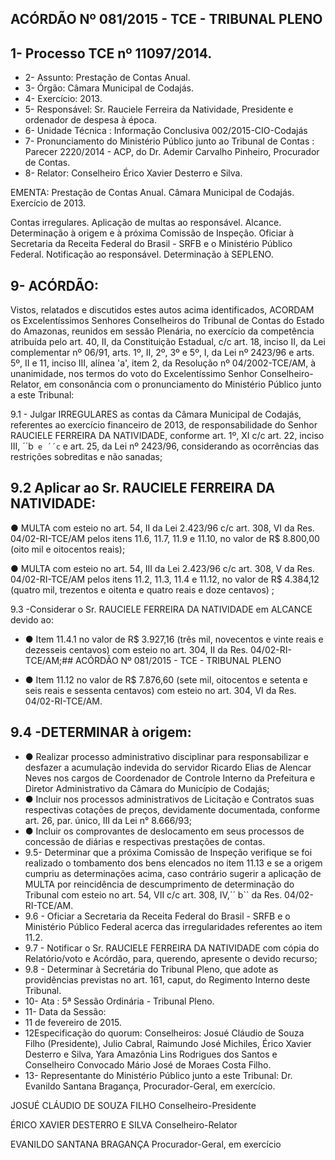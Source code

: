 
## ACÓRDÃO Nº 081/2015 - TCE - TRIBUNAL PLENO

## 1- Processo TCE nº 11097/2014.

- 2- Assunto: Prestação de Contas Anual.
- 3- Órgão: Câmara Municipal de Codajás.
- 4- Exercício: 2013.
- 5- Responsável: Sr. Rauciele Ferreira da Natividade, Presidente e ordenador de despesa à época.
- 6- Unidade Técnica : Informação Conclusiva 002/2015-CIO-Codajás
- 7-  Pronunciamento  do  Ministério  Público  junto  ao  Tribunal  de  Contas : Parecer 2220/2014 - ACP, do Dr. Ademir Carvalho Pinheiro, Procurador de Contas.
- 8- Relator: Conselheiro Érico Xavier Desterro e Silva.

EMENTA: Prestação de Contas Anual. Câmara Municipal de Codajás. Exercício de 2013.

Contas  irregulares. Aplicação  de  multas ao responsável. Alcance. Determinação à origem e à  próxima  Comissão  de  Inspeção.  Oficiar  à Secretaria da Receita Federal do Brasil - SRFB e  o  Ministério  Público  Federal.  Notificação  ao responsável. Determinação à SEPLENO.

## 9- ACÓRDÃO:

Vistos, relatados e discutidos estes autos acima identificados,  ACORDAM os Excelentíssimos  Senhores  Conselheiros  do  Tribunal  de  Contas  do  Estado  do Amazonas, reunidos em sessão Plenária, no exercício da competência atribuída pelo art. 40, II, da Constituição Estadual, c/c art. 18, inciso II, da Lei complementar nº 06/91, arts. 1º,  II,  2º,  3º  e  5º,  I,  da  Lei  nº  2423/96  e  arts.  5º,  II  e  11,  inciso  III,  alínea  'a',  item  2,  da Resolução nº 04/2002-TCE/AM, à unanimidade, nos termos do voto do Excelentíssimo Senhor  Conselheiro-Relator, em consonância com  o  pronunciamento  do  Ministério Público junto a este Tribunal:

9.1 - Julgar IRREGULARES as contas da Câmara Municipal de Codajás, referentes  ao  exercício  financeiro  de  2013,  de  responsabilidade  do  Senhor RAUCIELE FERREIRA DA NATIVIDADE, conforme art. 1º, XI c/c art. 22, inciso III, ´´b`` e ´´c`` e art. 25,  da  Lei  nº  2423/96,  considerando  as  ocorrências  das  restrições  sobreditas  e  não sanadas;

## 9.2 Aplicar ao Sr. RAUCIELE FERREIRA DA NATIVIDADE:

● MULTA com esteio no art. 54, II da Lei 2.423/96 c/c art. 308, VI da Res. 04/02-RI-TCE/AM pelos itens 11.6, 11.7, 11.9 e 11.10, no valor de R$ 8.800,00 (oito mil e oitocentos reais);

● MULTA com esteio no art. 54, III da Lei 2.423/96 c/c art. 308, V da Res. 04/02-RI-TCE/AM pelos itens 11.2, 11.3, 11.4 e 11.12, no valor de R$ 4.384,12 (quatro mil, trezentos e oitenta e quatro reais e doze centavos) ;

9.3 -Considerar  o  Sr. RAUCIELE  FERREIRA  DA  NATIVIDADE em ALCANCE devido ao:

- ● Item 11.4.1 no valor de R$ 3.927,16 (três mil, novecentos e vinte reais e dezesseis centavos) com esteio no art. 304, II da Res. 04/02-RI-TCE/AM;## ACÓRDÃO Nº 081/2015 - TCE - TRIBUNAL PLENO

- ● Item 11.12 no valor de R$ 7.876,60 (sete mil, oitocentos e setenta e seis reais e sessenta centavos) com esteio no art. 304, VI da Res. 04/02-RI-TCE/AM.

## 9.4 -DETERMINAR à origem:

- ● Realizar processo  administrativo disciplinar para responsabilizar e desfazer a acumulação indevida do servidor Ricardo Elias de Alencar Neves nos cargos de Coordenador de Controle Interno da Prefeitura e Diretor Administrativo da Câmara do Município de Codajás;
- ●  Incluir  nos  processos  administrativos  de  Licitação  e  Contratos  suas respectivas cotações de preços, devidamente documentada, conforme art. 26, par. único, III da Lei n° 8.666/93;
- ● Incluir os comprovantes  de  deslocamento  em  seus  processos  de concessão de diárias e respectivas prestações de contas.
- 9.5-  Determinar que  a  próxima  Comissão  de  Inspeção  verifique  se  foi realizado  o  tombamento  dos  bens  elencados  no  item  11.13  e se  a  origem  cumpriu  as determinações acima, caso contrário sugerir a aplicação de MULTA por reincidência de descumprimento de determinação do Tribunal com esteio no art. 54, VII c/c art. 308, IV,´´ b`` da Res. 04/02-RI-TCE/AM.
- 9.6  -  Oficiar a  Secretaria  da  Receita  Federal  do  Brasil  -  SRFB  e  o Ministério Público Federal acerca das irregularidades referentes ao item 11.2.
- 9.7 -  Notificar o Sr. RAUCIELE FERREIRA DA NATIVIDADE com cópia do Relatório/voto e Acórdão, para, querendo, apresente o devido recurso;
- 9.8 - Determinar à Secretária do Tribunal Pleno, que adote as providências previstas no art. 161, caput, do Regimento Interno deste Tribunal.
- 10- Ata : 5ª Sessão Ordinária - Tribunal Pleno.
- 11- Data da Sessão:
- 11 de fevereiro de 2015.
- 12Especificação do quorum: Conselheiros: Josué Cláudio de Souza Filho (Presidente), Julio Cabral, Raimundo José  Michiles, Érico Xavier Desterro e Silva,  Yara Amazônia Lins Rodrigues dos Santos e Conselheiro Convocado  Mário José de  Moraes Costa Filho.
- 13- Representante do Ministério Público junto a este Tribunal: Dr. Evanildo Santana Bragança, Procurador-Geral, em exercício.

JOSUÉ CLÁUDIO DE SOUZA FILHO Conselheiro-Presidente

ÉRICO XAVIER DESTERRO E SILVA Conselheiro-Relator

EVANILDO SANTANA BRAGANÇA Procurador-Geral, em exercício